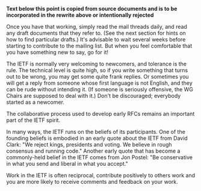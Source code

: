 


**Text below this point is copied from source documents and is to be incorporated in the rewrite above or intentionally rejected**

Once you have that working, simply read the mail threads daily, and read any draft documents that they refer to. (See the next section for hints on how to find particular drafts.) It's advisable to wait several weeks before starting to contribute to the mailing list. But when you feel comfortable that you have something new to say, go for it!

The IETF is normally very welcoming to newcomers, and tolerance is the rule. The technical level is quite high, so if you write something that turns out to be wrong, you may get some quite frank replies. Or sometimes you will get a reply from someone whose first language is not English, and they can be rude without intending it. (If someone is seriously offensive, the WG Chairs are supposed to deal with it.) Don't be discouraged; everybody started as a newcomer.

The collaborative process used to develop early RFCs remains an important part of the IETF spirit. 

In many ways, the IETF runs on the beliefs of its participants. One of the
founding beliefs is embodied in an early quote about the IETF from David
Clark: "We reject kings, presidents and voting. We believe in rough consensus
and running code." Another early quote that has become a commonly-held belief
in the IETF comes from Jon Postel: "Be conservative in what you send and
liberal in what you accept."

Work in the IETF is often reciprocal, contribute positively to others work and you are more likely to receive comments and feedback on your work.